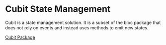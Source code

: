 # Cubit State Management
Cubit is a state management solution. It is a subset of the bloc package
that does not rely on events and instead uses methods to emit new states.
 
[Cubit Package](https://pub.dev/packages/cubit)

